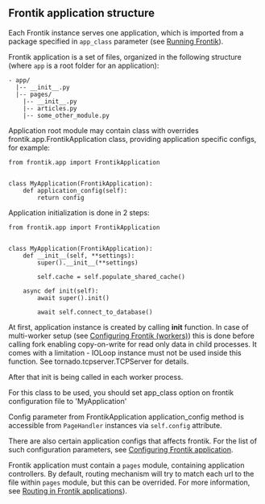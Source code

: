 ## Frontik application structure

Each Frontik instance serves one application, which is imported from a package specified in
`app_class` parameter (see [Running Frontik](/docs/running.md)).

Frontik application is a set of files, organized in the following structure
(where `app` is a root folder for an application):

```
- app/
  |-- __init__.py
  |-- pages/
    |-- __init__.py
    |-- articles.py
    |-- some_other_module.py
```

Application root module may contain class with overrides frontik.app.FrontikApplication class, providing application
specific configs, for example:

```
from frontik.app import FrontikApplication


class MyApplication(FrontikApplication):
    def application_config(self):
        return config
```

Application initialization is done in 2 steps:

```
from frontik.app import FrontikApplication


class MyApplication(FrontikApplication):
    def __init__(self, **settings):
        super().__init__(**settings)

        self.cache = self.populate_shared_cache()

    async def init(self):
        await super().init()

        await self.connect_to_database()
```

At first, application instance is created by calling __init__ function. In case of multi-worker setup
(see [Configuring Frontik (workers)](/docs/config.md)) this is done before calling fork enabling copy-on-write
for read only data in child processes. It comes with a limitation - IOLoop instance must not be used inside this function.
See tornado.tcpserver.TCPServer for details.

After that init is being called in each worker process.

For this class to be used, you should set app_class option on frontik configuration file to 'MyApplication'

Config parameter from FrontikApplication application_config method is accessible from `PageHandler` instances
via `self.config` attribute.

There are also certain application configs that affects frontik. For the list of such configuration parameters,
see [Configuring Frontik application](/docs/config-app.md).

Frontik application must contain a `pages` module, containing application controllers. By default, routing mechanism
will try to match each url to the file within `pages` module, but this can be overrided. For more information, see
[Routing in Frontik applications](/docs/routing.md)).
